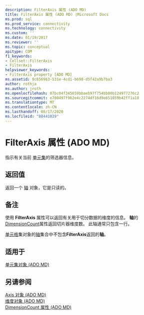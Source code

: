 ```yaml
---
description: FilterAxis 属性 (ADO MD)
title: FilterAxis 属性 (ADO MD) |Microsoft Docs
ms.prod: sql
ms.prod_service: connectivity
ms.technology: connectivity
ms.custom: ''
ms.date: 01/19/2017
ms.reviewer: ''
ms.topic: conceptual
apitype: COM
f1_keywords:
- Cellset::FilterAxis
- FilterAxis
helpviewer_keywords:
- FilterAxis property [ADO MD]
ms.assetid: 9c656963-531e-4cd1-b698-d5f42a9b7ba3
author: rothja
ms.author: jroth
ms.openlocfilehash: 07bc04f345659bbaeb97f754bb00b124977276c2
ms.sourcegitcommit: e700497f962e4c2274df16d9e651059b42ff1a10
ms.translationtype: MT
ms.contentlocale: zh-CN
ms.lasthandoff: 08/17/2020
ms.locfileid: "88441029"
---
```

# <a name="filteraxis-property-ado-md"></a>FilterAxis 属性 (ADO MD)
指示有关当前 [单元集](../../../ado/reference/ado-md-api/cellset-object-ado-md.md)的筛选器信息。  
  
## <a name="return-values"></a>返回值  
 返回一个 [轴](../../../ado/reference/ado-md-api/axis-object-ado-md.md) 对象，它是只读的。  
  
## <a name="remarks"></a>备注  
 使用 **FilterAxis** 属性可以返回有关用于切分数据的维度的信息。 **轴**的[DimensionCount](../../../ado/reference/ado-md-api/dimensioncount-property-ado-md.md)属性返回切片器维度数。 此轴通常只包含一行。  
  
 [单元格](../../../ado/reference/ado-md-api/cellset-object-ado-md.md)集对象的[轴](../../../ado/reference/ado-md-api/axes-collection-ado-md.md)集合中不包含**FilterAxis**返回的**轴**。  
  
## <a name="applies-to"></a>适用于  
 [单元集对象 (ADO MD)](../../../ado/reference/ado-md-api/cellset-object-ado-md.md)  
  
## <a name="see-also"></a>另请参阅  
 [Axis 对象 (ADO MD) ](../../../ado/reference/ado-md-api/axis-object-ado-md.md)   
 [维度对象 (ADO MD) ](../../../ado/reference/ado-md-api/dimension-object-ado-md.md)   
 [DimensionCount 属性 (ADO MD)](../../../ado/reference/ado-md-api/dimensioncount-property-ado-md.md)
